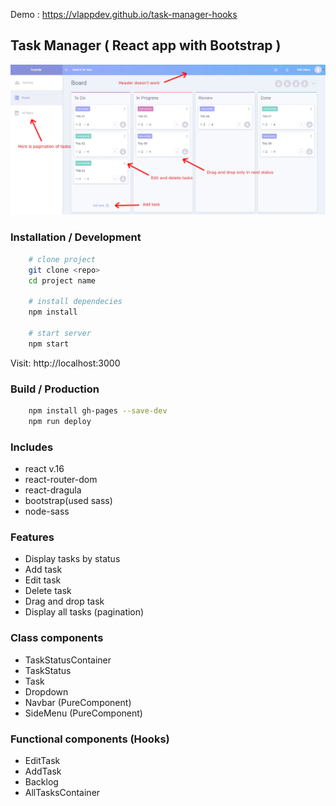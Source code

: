 Demo : https://vlappdev.github.io/task-manager-hooks

## Task Manager ( React app with Bootstrap )

![alt text](https://github.com/jahorinac/03-hooks-react/blob/master/src/assets/screenshot-app.jpg?raw=true)

### Installation / Development

```bash
    # clone project
    git clone <repo>
    cd project name
    
    # install dependecies
    npm install
    
    # start server
    npm start
```
Visit: http://localhost:3000

### Build / Production

```bash
    npm install gh-pages --save-dev
    npm run deploy
```

### Includes

- react v.16
- react-router-dom
- react-dragula
- bootstrap(used sass)
- node-sass

### Features

* Display tasks by status
* Add task
* Edit task
* Delete task
* Drag and drop task
* Display all tasks (pagination)

### Class components

 - TaskStatusContainer
 - TaskStatus
 - Task
 - Dropdown
 - Navbar (PureComponent)
 - SideMenu (PureComponent)
 
 ### Functional components (Hooks)
 
 - EditTask
 - AddTask
 - Backlog
 - AllTasksContainer
